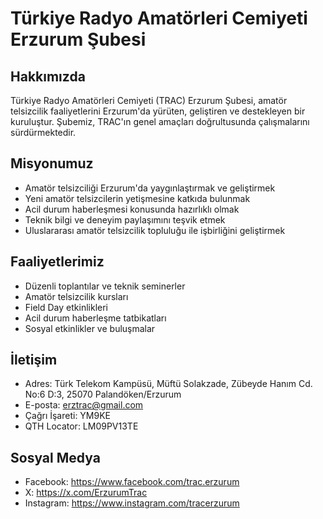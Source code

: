 # Türkiye Radyo Amatörleri Cemiyeti Erzurum Şubesi

## Hakkımızda

Türkiye Radyo Amatörleri Cemiyeti (TRAC) Erzurum Şubesi, amatör telsizcilik faaliyetlerini Erzurum'da yürüten, geliştiren ve destekleyen bir kuruluştur. Şubemiz, TRAC'ın genel amaçları doğrultusunda çalışmalarını sürdürmektedir.

## Misyonumuz

- Amatör telsizciliği Erzurum'da yaygınlaştırmak ve geliştirmek
- Yeni amatör telsizcilerin yetişmesine katkıda bulunmak
- Acil durum haberleşmesi konusunda hazırlıklı olmak
- Teknik bilgi ve deneyim paylaşımını teşvik etmek
- Uluslararası amatör telsizcilik topluluğu ile işbirliğini geliştirmek

## Faaliyetlerimiz

- Düzenli toplantılar ve teknik seminerler
- Amatör telsizcilik kursları
- Field Day etkinlikleri
- Acil durum haberleşme tatbikatları
- Sosyal etkinlikler ve buluşmalar

## İletişim

- Adres: Türk Telekom Kampüsü, Müftü Solakzade, Zübeyde Hanım Cd. No:6 D:3, 25070 Palandöken/Erzurum
- E-posta: erztrac@gmail.com
- Çağrı İşareti: YM9KE
- QTH Locator: LM09PV13TE

## Sosyal Medya

- Facebook: https://www.facebook.com/trac.erzurum
- X: https://x.com/ErzurumTrac
- Instagram: https://www.instagram.com/tracerzurum